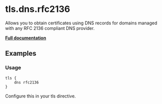 # tls.dns.rfc2136

Allows you to obtain certificates using DNS records for domains managed with any RFC 2136 compliant DNS provider.

**[Full documentation](https://github.com/tmpim/dnsproviders/blob/master/README.md)**

## Examples

### Usage

``` casketfile
tls {
    dns rfc2136
}
```

Configure this in your tls directive.
